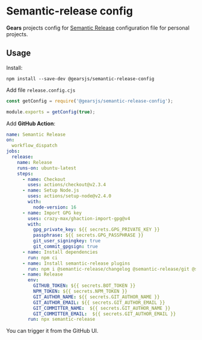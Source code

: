 # Semantic-release config

**Gears** projects config for [Semantic Release](https://semantic-release.gitbook.io/semantic-release/) configuration file for personal projects.

## Usage

Install:

```shell
npm install --save-dev @gearsjs/semantic-release-config 
```

Add file `release.config.cjs`

```javascript
const getConfig = require('@gearsjs/semantic-release-config');

module.exports = getConfig(true);
```

Add  **GitHub Action**:

```yaml
name: Semantic Release
on:
  workflow_dispatch
jobs:
  release:
    name: Release
    runs-on: ubuntu-latest
    steps:
      - name: Checkout
        uses: actions/checkout@v2.3.4
      - name: Setup Node.js
        uses: actions/setup-node@v2.4.0
        with:
          node-version: 16
      - name: Import GPG key
        uses: crazy-max/ghaction-import-gpg@v4
        with:
          gpg_private_key: ${{ secrets.GPG_PRIVATE_KEY }}
          passphrase: ${{ secrets.GPG_PASSPHRASE }}
          git_user_signingkey: true
          git_commit_gpgsign: true
      - name: Install dependencies
        run: npm ci
      - name: Install semantic-release plugins
        run: npm i @semantic-release/changelog @semantic-release/git @semantic-release/exec replace
      - name: Release
        env:
          GITHUB_TOKEN: ${{ secrets.BOT_TOKEN }}
          NPM_TOKEN: ${{ secrets.NPM_TOKEN }}
          GIT_AUTHOR_NAME: ${{ secrets.GIT_AUTHOR_NAME }}
          GIT_AUTHOR_EMAIL: ${{ secrets.GIT_AUTHOR_EMAIL }}
          GIT_COMMITTER_NAME:  ${{ secrets.GIT_AUTHOR_NAME }}
          GIT_COMMITTER_EMAIL:  ${{ secrets.GIT_AUTHOR_EMAIL }}
        run: npx semantic-release
```

You can trigger it from the GitHub UI.
